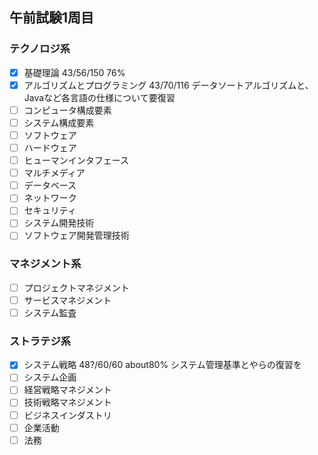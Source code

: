 ## 午前試験1周目
### テクノロジ系
- [x] 基礎理論 43/56/150 76%
- [x] アルゴリズムとプログラミング 43/70/116 データソートアルゴリズムと、Javaなど各言語の仕様について要復習
- [ ] コンピュータ構成要素
- [ ] システム構成要素
- [ ] ソフトウェア
- [ ] ハードウェア
- [ ] ヒューマンインタフェース
- [ ] マルチメディア
- [ ] データベース
- [ ] ネットワーク
- [ ] セキュリティ
- [ ] システム開発技術
- [ ] ソフトウェア開発管理技術
### マネジメント系
- [ ] プロジェクトマネジメント
- [ ] サービスマネジメント
- [ ] システム監査
### ストラテジ系
- [x] システム戦略 48?/60/60 about80% システム管理基準とやらの復習を
- [ ] システム企画
- [ ] 経営戦略マネジメント
- [ ] 技術戦略マネジメント
- [ ] ビジネスインダストリ
- [ ] 企業活動
- [ ] 法務
